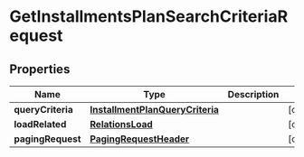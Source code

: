 
# GetInstallmentsPlanSearchCriteriaRequest

## Properties
Name | Type | Description | Notes
------------ | ------------- | ------------- | -------------
**queryCriteria** | [**InstallmentPlanQueryCriteria**](InstallmentPlanQueryCriteria.md) |  |  [optional]
**loadRelated** | [**RelationsLoad**](RelationsLoad.md) |  |  [optional]
**pagingRequest** | [**PagingRequestHeader**](PagingRequestHeader.md) |  |  [optional]



